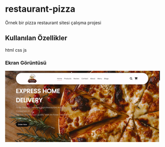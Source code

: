 
<h1>restaurant-pizza</h1>

Örnek bir pizza restaurant sitesi çalışma projesi

<h2>Kullanılan Özellikler</h2>

html css js

<h3>Ekran Görüntüsü</h3>

![](ekrangörüntüsü.gif)
